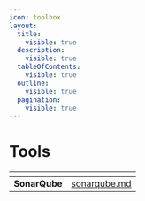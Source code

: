 ```yaml
---
icon: toolbox
layout:
  title:
    visible: true
  description:
    visible: true
  tableOfContents:
    visible: true
  outline:
    visible: true
  pagination:
    visible: true
---
```


# Tools

<table data-view="cards"><thead><tr><th></th><th data-hidden data-type="content-ref"></th></tr></thead><tbody><tr><td><strong>SonarQube</strong></td><td><a href="sonarqube.md">sonarqube.md</a></td></tr></tbody></table>

